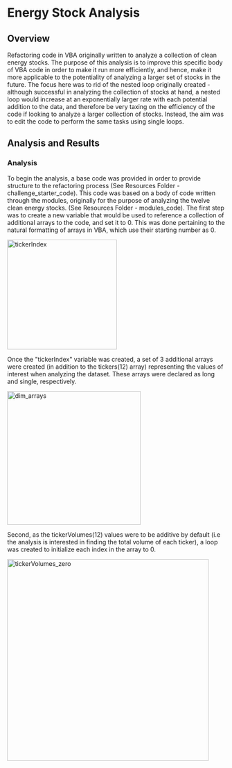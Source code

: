 # Energy Stock Analysis 
## Overview 
Refactoring code in VBA originally written to analyze a collection of clean energy stocks. The purpose of this analysis is to improve this specific body of VBA code in order to make it run more efficiently, and hence, make it more applicable to the potentiality of analyzing a larger set of stocks in the future. The focus here was to rid of the nested loop originally created - although successful in analyzing the collection of stocks at hand, a nested loop would increase at an exponentially larger rate with each potential addition to the data, and therefore be very taxing on the efficiency of the code if looking to analyze a larger collection of stocks. Instead, the aim was to edit the code to perform the same tasks using single loops.
## Analysis and Results
### Analysis 
To begin the analysis, a base code was provided in order to provide structure to the refactoring process (See Resources Folder - challenge_starter_code). This code was based on a body of code written through the modules, originally for the purpose of analyzing the twelve clean energy stocks. (See Resources Folder - modules_code). 
The first step was to create a new variable that would be used to reference a collection of additional arrays to the code, and set it to 0. This was done pertaining to the natural formatting of arrays in VBA, which use their starting number as 0.

<img width="253" alt="tickerIndex" src="https://user-images.githubusercontent.com/79600550/110257518-5093ef80-7f6c-11eb-94a2-d48121e898a2.png">

Once the "tickerIndex" variable was created, a set of 3 additional arrays were created (in addition to the tickers(12) array) representing the values of interest when analyzing the dataset. These arrays were declared as long and single, respectively. 

<img width="308" alt="dim_arrays" src="https://user-images.githubusercontent.com/79600550/110257819-7ff72c00-7f6d-11eb-87f8-5ba2957056ec.png">

Second, as the tickerVolumes(12) values were to be additive by default (i.e the analysis is interested in finding the total volume of each ticker), a loop was created to initialize each index in the array to 0. 

<img width="465" alt="tickerVolumes_zero" src="https://user-images.githubusercontent.com/79600550/110258196-53441400-7f6f-11eb-9e56-d5a31ddf9ebd.png">

